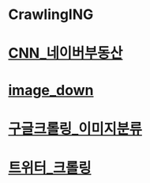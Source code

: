 # CrawlingING
# [CNN_네이버부동산](https://colab.research.google.com/github/songmoo/DataAnalysis/blob/master/CrawlingIMG/CNN_네이버부동산_크롤링.ipynb)
# [image_down](https://colab.research.google.com/github/songmoo/DataAnalysis/blob/master/CrawlingIMG/image_down.ipynb)
# [구글크롤링_이미지분류](https://colab.research.google.com/github/songmoo/DataAnalysis/blob/master/CrawlingIMG/구글크롤링_이미지분류.ipynb)
# [트위터_크롤링](https://colab.research.google.com/github/songmoo/DataAnalysis/blob/master/CrawlingIMG/트위터_크롤링.ipynb)
